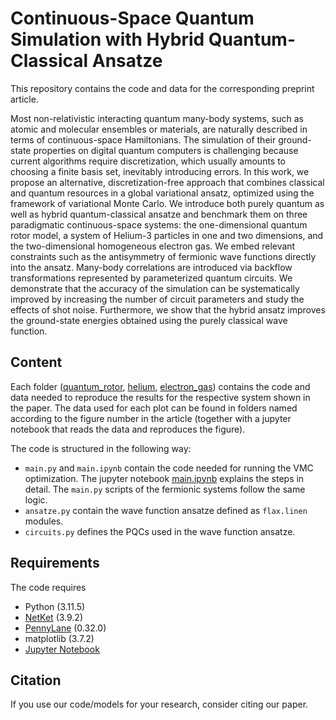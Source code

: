 # Continuous-Space Quantum Simulation with Hybrid Quantum-Classical Ansatze

This repository contains the code and data for the corresponding preprint article.

Most non-relativistic interacting quantum many-body systems, such as atomic and molecular ensembles or materials, are naturally described in terms of continuous-space Hamiltonians. The simulation of their ground-state properties on digital quantum computers is challenging because current algorithms require discretization, which usually amounts to choosing a finite basis set, inevitably introducing errors. In this work, we propose an alternative, discretization-free approach that combines classical and quantum resources in a global variational ansatz, optimized using the framework of variational Monte Carlo. We introduce both purely quantum as well as hybrid quantum-classical ansatze and benchmark them on three paradigmatic continuous-space systems: the one-dimensional quantum rotor model, a system of Helium-3 particles in one and two dimensions, and the two-dimensional homogeneous electron gas. We embed relevant constraints such as the antisymmetry of fermionic wave functions directly into the ansatz. Many-body correlations are introduced via backflow transformations represented by parameterized quantum circuits. We demonstrate that the accuracy of the simulation can be systematically improved by increasing the number of circuit parameters and study the effects of shot noise. Furthermore, we show that the hybrid ansatz improves the ground-state energies obtained using the purely classical wave function.

## Content
Each folder ([quantum_rotor](quantum_rotor), [helium](fermions/helium), [electron_gas](fermions/electron_gas)) contains the code and data needed to reproduce the results for the respective system shown in the paper. The data used for each plot can be found in folders named according to the figure number in the article (together with a jupyter notebook that reads the data and reproduces the figure).

The code is structured in the following way:
* `main.py` and `main.ipynb` contain the code needed for running the VMC optimization. The jupyter notebook [main.ipynb](quantum_rotor/code/main.ipynb) explains the steps in detail. The `main.py` scripts of the fermionic systems follow the same logic.
* `ansatze.py` contain the wave function ansatze defined as `flax.linen` modules.
* `circuits.py` defines the PQCs used in the wave function ansatze.

## Requirements

The code requires
* Python (3.11.5)
* [NetKet](https://netket.readthedocs.io/en/latest/index.html) (3.9.2)
* [PennyLane](https://pennylane.ai/) (0.32.0)
* matplotlib (3.7.2)
* [Jupyter Notebook](https://jupyter.org/)

## Citation

If you use our code/models for your research, consider citing our paper.
